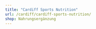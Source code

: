 ```yaml
---
title: "Cardiff Sports Nutrition"
url: /cardiff/cardiff-sports-nutrition/
shop: Nahrungsergänzung
---
```

